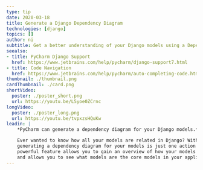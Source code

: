```yaml
---
type: tip
date: 2020-03-18
title: Generate a Django Dependency Diagram
technologies: [django]
topics: []
author: ni
subtitle: Get a better understanding of your Django models using a Dependency Diagram
seealso:
- title: PyCharm Django Support
  href: https://www.jetbrains.com/help/pycharm/django-support7.html
- title: Code Navigation
  href: https://www.jetbrains.com/help/pycharm/auto-completing-code.html
thumbnail: ./thumbnail.png
cardThumbnail: ./card.png
shortVideo:
  poster: ./poster_short.png
  url: https://youtu.be/L5yoe0ZCrnc
longVideo:
  poster: ./poster_long.png
  url: https://youtu.be/tvpxzsHQuKw  
leadin: |
    *PyCharm can generate a dependency diagram for your Django models.*    

    Ever wanted to know how all your models are related in Django? With PyCharm,
    generating a dependency diagram for your models is just one action away. This
    powerful feature allows you to gain an overview of how your models are related,
    and allows you to see what models are the core models in your application.
---
```

